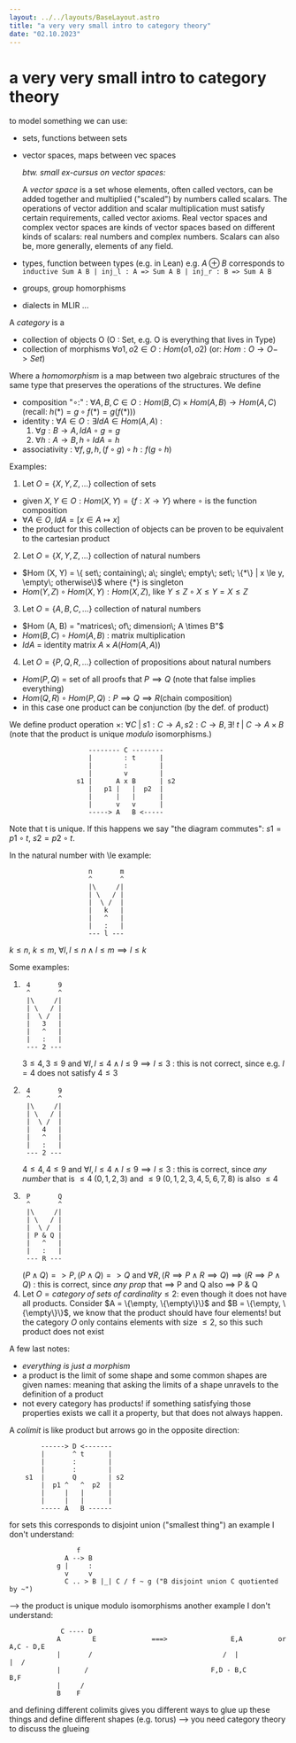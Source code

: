 ```yaml
---
layout: ../../layouts/BaseLayout.astro
title: "a very very small intro to category theory"
date: "02.10.2023"
---
```

# a very very small intro to category theory
to model something we can use: 
- sets, functions between sets
- vector spaces, maps between vec spaces 

    *btw. small ex-cursus on vector spaces:*

    A *vector space* is a set whose elements, often called vectors, can be added together and multiplied ("scaled") by numbers called scalars. 
    The operations of vector addition and scalar multiplication must satisfy certain requirements, called vector axioms. 
    Real vector spaces and complex vector spaces are kinds of vector spaces based on different kinds of scalars: real numbers and complex numbers. 
    Scalars can also be, more generally, elements of any field.
- types, function between types (e.g. in Lean)
    e.g. $A \oplus B$ corresponds to 
        ```
        inductive Sum A B
                        | inj_l : A => Sum A B
                        | inj_r : B => Sum A B
        ```
- groups, group homorphisms
- dialects in MLIR
...

A *category* is a 
- collection of objects O (O : Set, e.g. O is everything that lives in Type)
- collection of morphisms $\forall o1, o2 \in O : Hom(o1, o2)$ (or: $Hom: O \rightarrow O -> Set$)

Where a *homomorphism* is a map between two algebraic structures of the same type that preserves the operations of the structures. 
We define
- composition "$\circ:$" : $\forall A, B, C \in O : Hom (B, C) \times Hom (A, B) \rightarrow Hom (A, C)$ (recall: $h (*) = g \circ f (*) = g(f(*))$)
- identity : $\forall A \in O : \exists IdA \in Hom (A, A)$ : 
    1. $\forall g: B \rightarrow A, IdA \circ g = g$
    2. $\forall h: A \rightarrow B, h \circ IdA = h$
- associativity : $\forall f, g, h, (f \circ g) \circ h : f (g \circ h)$

Examples:

1. Let $O = \{X, Y, Z, ...\}$ collection of sets 
- given $X, Y \in O : Hom (X, Y) = \{f : X \rightarrow Y\}$ where $\circ$ is the function composition
- $\forall A \in O, IdA = [x \in A \mapsto x ]$
- the product for this collection of objects can be proven to be equivalent to the cartesian product
2. Let $O = \{X, Y, Z, ...\}$ collection of natural numbers
- $Hom (X, Y) = \{ set\; containing\; a\; single\; empty\; set\; \{*\} | x \le y, \empty\; otherwise\}$ where $\{*\}$ is singleton
- $Hom (Y, Z) \circ Hom (X, Y) : Hom (X, Z)$, like $Y \le Z \circ X \le Y = X \le Z$
3. Let $O = \{A, B, C, ...\}$ collection of natural numbers
- $Hom (A, B) = "matrices\; of\; dimension\; A \times B"$
- $Hom (B, C) \circ Hom (A, B)$ : matrix multiplication
- $IdA$ = identity matrix $A \times A (Hom (A, A))$
4. Let $O = \{P, Q, R, ...\}$ collection of propositions about natural numbers
- $Hom (P, Q)$ = set of all proofs that $P \implies Q$ (note that false implies everything)
- $Hom (Q, R) \circ Hom (P, Q) : P \implies Q \implies R$(chain composition)
- in this case one product can be conjunction (by the def. of product)


We define product operation $\times$: $\forall C \;|\; s1 : C \rightarrow A, s2 : C \rightarrow B, \exists!\; t \:|\: C \rightarrow A \times B$ (note that the product is unique *modulo* isomorphisms.)
```
                    -------- C --------
                    |        : t      |              
                    |        :        |              
                    |        v        |              
                 s1 |      A x B      | s2                
                    |   p1 |   |  p2  |              
                    |      |   |      |
                    |      v   v      |
                    -----> A   B <-----
```
Note that t is unique. If this happens we say "the diagram commutes": $s1 = p1 \circ t$, $s2 = p2 \circ t$.

In the natural number with \le  example:
```
                    n       m   
                    ^       ^    
                    |\     /|       
                    | \   / |       
                    |  \ /  |
                    |   k   |
                    |   ^   |
                    |   :   |
                    --- l ---
```
$k \le n$, $k \le m$, $\forall l, l \le n \land l \le m \implies l \le k$

Some examples:

1. 
    ```
     4       9       
     ^       ^    
     |\     /|       
     | \   / |       
     |  \ /  |
     |   3   |
     |   ^   |
     |   :   |
     --- 2 ---
    ```
    $3 \le 4, 3 \le 9$ and $\forall l, l \le 4 \land l \le 9 \implies l \le 3$ : this is not correct, since e.g. $l = 4$ does not satisfy $4 \le 3$
2. 
    ```
     4       9     
     ^       ^    
     |\     /|       
     | \   / |       
     |  \ /  |         
     |   4   |
     |   ^   |
     |   :   |
     --- 2 ---
    ```
    $4 \le 4, 4 \le 9$ and $\forall l, l \le 4 \land l \le 9 \implies l \le 3$ : this is correct, since *any number* that is $\le 4\; (0, 1, 2, 3)$
  and $\le 9\; (0, 1, 2, 3, 4, 5, 6, 7, 8)$ is also $\le 4$    
3.          
    ```
     P       Q    
     ^       ^    
     |\     /|       
     | \   / |       
     |  \ /  |        
     | P & Q |
     |   ^   |
     |   :   |
     --- R ---
    ```
    $(P \land Q) => P, (P \land Q) => Q$ and $\forall R, (R \implies P \land R \implies Q) \implies (R \implies P \land Q)$ : this is correct, since *any prop* that $\implies$ P and Q also $\implies$ P & Q
4. Let $O = category\; of\; sets\; of\; cardinality \le 2$: even though it does not have all products. 
    Consider $A = \{\empty, \{\empty\}\}$ and $B = \{\empty, \{\empty\}\}$, we know that the product should have four elements! 
    but the category $O$ only contains elements with size $\le 2$, so this such product does not exist


A few last notes:
- *everything is just a morphism*
- a product is the limit of some shape and some common shapes are given names: meaning that asking the limits of a shape unravels to the definition of a product
- not every category has products! if something satisfying those properties exists we call it a property, but that does not always happen.



A *colimit* is like product but arrows go in the opposite direction:
```
        ------> D <-------
        |       ^ t      |
        |       :        |
        |       :        |
    s1  |       Q        | s2
        |  p1 ^   ^  p2  |
        |     |   |      |
        |     |   |      |
        ----- A   B ------
```
for sets this corresponds to disjoint union ("smallest thing")
an example I don't understand:
```
                 f
              A --> B
            g |     :
              v     v
              C .. > B |_| C / f ~ g ("B disjoint union C quotiented by ~")
```
--> the product is unique modulo isomorphisms
another example I don't understand:
```
             C ---- D
            A        E              ===>                E,A         or          A,C - D,E
            |       /                                 /  |                       |  /
            |      /                               F,D - B,C                     B,F
            |     /
            B    F
```
and defining different colimits gives you different ways to glue up these things and define different shapes (e.g. torus)
--> you need category theory to discuss the glueing

